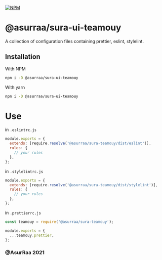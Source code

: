 [![NPM](https://img.shields.io/npm/v/@asurraa/teamouy.svg)](https://www.npmjs.com/package/@asurraa/sura-ui-teamouy)

# @asurraa/sura-ui-teamouy

A collection of configuration files containing prettier, eslint, stylelint.

## Installation

With NPM

```bash
npm i -D @asurraa/sura-ui-teamouy
```

With yarn

```bash
npm i -D @asurraa/sura-ui-teamouy
```

# Use

in `.eslintrc.js`

```js
module.exports = {
  extends: [require.resolve('@asurraa/sura-teamouy/dist/eslint')],
  rules: {
    // your rules
  },
};
```

in `.stylelintrc.js`

```js
module.exports = {
  extends: [require.resolve('@asurraa/sura-teamouy/dist/stylelint')],
  rules: {
    // your rules
  },
};
```

in `.prettierrc.js`

```js
const teamouy = require('@asurraa/sura-teamouy');

module.exports = {
  ...teamouy.prettier,
};
```

### @AsurRaa 2021
